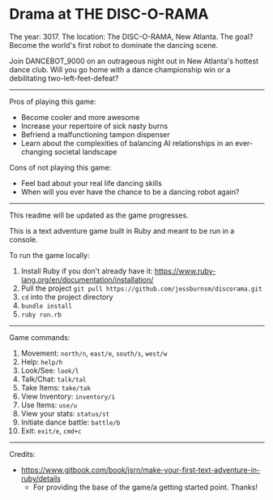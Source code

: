 Drama at THE DISC-O-RAMA
========================

The year: 3017. The location: The DISC-O-RAMA, New Atlanta.
The goal? Become the world's first robot to dominate the dancing scene.

Join DANCEBOT_9000 on an outrageous night out in New Atlanta's hottest dance
club. Will you go home with a dance championship win or a debilitating
two-left-feet-defeat?

-----------

Pros of playing this game:
* Become cooler and more awesome
* Increase your repertoire of sick nasty burns
* Befriend a malfunctioning tampon dispenser
* Learn about the complexities of balancing AI relationships in an ever-changing
societal landscape

Cons of not playing this game:
* Feel bad about your real life dancing skills
* When will you ever have the chance to be a dancing robot again?

-----------

This readme will be updated as the game progresses.

This is a text adventure game built in Ruby and meant to be run in a console.

To run the game locally:
1. Install Ruby if you don't already have it:
https://www.ruby-lang.org/en/documentation/installation/
2. Pull the project `git pull https://github.com/jessburnsm/discorama.git`
3. `cd` into the project directory
4. `bundle install`
5. `ruby run.rb`

-----------

Game commands:
1. Movement: `north/n`, `east/e`, `south/s`, `west/w`
2. Help: `help/h`
3. Look/See: `look/l`
4. Talk/Chat: `talk/tal`
5. Take Items: `take/tak`
6. View Inventory: `inventory/i`
7. Use Items: `use/u`
9. View your stats: `status/st`
10. Initiate dance battle: `battle/b`
11. Exit: `exit/e`, `cmd+c`

-----------

Credits:
* https://www.gitbook.com/book/jsrn/make-your-first-text-adventure-in-ruby/details
  * For providing the base of the game/a getting started point. Thanks!
